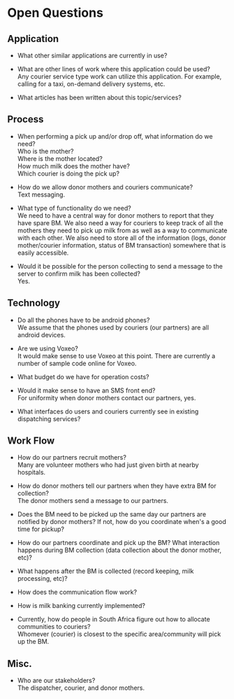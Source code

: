 # Open Questions

## Application
* What other similar applications are currently in use?  

* What are other lines of work where this application could be used?  
Any courier service type work can utilize this application. For example, calling for a taxi, on-demand delivery systems, etc.

* What articles has been written about this topic/services?  

## Process
* When performing a pick up and/or drop off, what information do we need?  
Who is the mother?  
Where is the mother located?  
How much milk does the mother have?  
Which courier is doing the pick up?  

* How do we allow donor mothers and couriers communicate?  
Text messaging.

* What type of functionality do we need?  
We need to have a central way for donor mothers to report that they have spare BM. We also need a way for couriers to keep track of all the mothers they need to pick up milk from as well as a way to communicate with each other. We also need to store all of the information (logs, donor mother/courier information, status of BM transaction) somewhere that is easily accessible.

* Would it be possible for the person collecting to send a message to the server to confirm milk has been collected?  
Yes.

## Technology
* Do all the phones have to be android phones?  
We assume that the phones used by couriers (our partners) are all android devices.

* Are we using Voxeo?  
It would make sense to use Voxeo at this point. There are currently a number of sample code online for Voxeo.

* What budget do we have for operation costs?  

* Would it make sense to have an SMS front end?  
For uniformity when donor mothers contact our partners, yes.

* What interfaces do users and couriers currently see in existing dispatching services?  

## Work Flow
* How do our partners recruit mothers?  
Many are volunteer mothers who had just given birth at nearby hospitals.

* How do donor mothers tell our partners when they have extra BM for collection?  
The donor mothers send a message to our partners.

* Does the BM need to be picked up the same day our partners are notified by donor mothers? If not, how do you coordinate when's a good time for pickup?  

* How do our partners coordinate and pick up the BM? What interaction happens during BM collection (data collection about the donor mother, etc)?  

* What happens after the BM is collected (record keeping, milk processing, etc)?  

* How does the communication flow work?  

* How is milk banking currently implemented?  

* Currently, how do people in South Africa figure out how to allocate communities to couriers?  
Whomever (courier) is closest to the specific area/community will pick up the BM.

## Misc.
* Who are our stakeholders?  
The dispatcher, courier, and donor mothers.  
